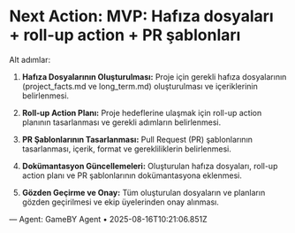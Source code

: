 # Next Action: MVP: Hafıza dosyaları + roll-up action + PR şablonları

Alt adımlar:

1. **Hafıza Dosyalarının Oluşturulması:** Proje için gerekli hafıza dosyalarının (project_facts.md ve long_term.md) oluşturulması ve içeriklerinin belirlenmesi.

2. **Roll-up Action Planı:** Proje hedeflerine ulaşmak için roll-up action planının tasarlanması ve gerekli adımların belirlenmesi.

3. **PR Şablonlarının Tasarlanması:** Pull Request (PR) şablonlarının tasarlanması, içerik, format ve gerekliliklerin belirlenmesi.

4. **Dokümantasyon Güncellemeleri:** Oluşturulan hafıza dosyaları, roll-up action planı ve PR şablonlarının dokümantasyona eklenmesi.

5. **Gözden Geçirme ve Onay:** Tüm oluşturulan dosyaların ve planların gözden geçirilmesi ve ekip üyelerinden onay alınması.

— Agent: GameBY Agent • 2025-08-16T10:21:06.851Z
